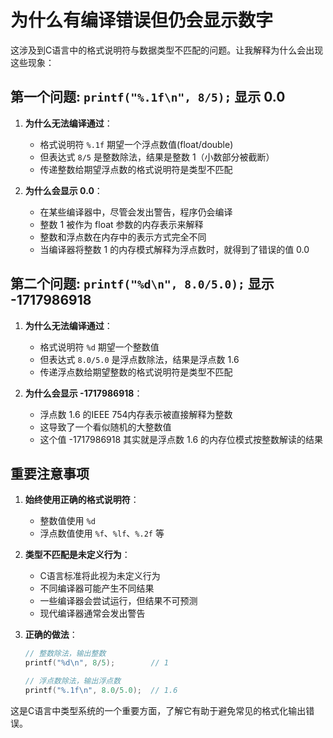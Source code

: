 # 为什么有编译错误但仍会显示数字

这涉及到C语言中的格式说明符与数据类型不匹配的问题。让我解释为什么会出现这些现象：

## 第一个问题: `printf("%.1f\n", 8/5);` 显示 0.0

1. **为什么无法编译通过**：
   - 格式说明符 `%.1f` 期望一个浮点数值(float/double)
   - 但表达式 `8/5` 是整数除法，结果是整数 1（小数部分被截断）
   - 传递整数给期望浮点数的格式说明符是类型不匹配

2. **为什么会显示 0.0**：
   - 在某些编译器中，尽管会发出警告，程序仍会编译
   - 整数 1 被作为 float 参数的内存表示来解释
   - 整数和浮点数在内存中的表示方式完全不同
   - 当编译器将整数 1 的内存模式解释为浮点数时，就得到了错误的值 0.0

## 第二个问题: `printf("%d\n", 8.0/5.0);` 显示 -1717986918

1. **为什么无法编译通过**：
   - 格式说明符 `%d` 期望一个整数值
   - 但表达式 `8.0/5.0` 是浮点数除法，结果是浮点数 1.6
   - 传递浮点数给期望整数的格式说明符是类型不匹配

2. **为什么会显示 -1717986918**：
   - 浮点数 1.6 的IEEE 754内存表示被直接解释为整数
   - 这导致了一个看似随机的大整数值
   - 这个值 -1717986918 其实就是浮点数 1.6 的内存位模式按整数解读的结果

## 重要注意事项

1. **始终使用正确的格式说明符**：
   - 整数值使用 `%d`
   - 浮点数值使用 `%f`、`%lf`、`%.2f` 等

2. **类型不匹配是未定义行为**：
   - C语言标准将此视为未定义行为
   - 不同编译器可能产生不同结果
   - 一些编译器会尝试运行，但结果不可预测
   - 现代编译器通常会发出警告

3. **正确的做法**：
   ```c
   // 整数除法，输出整数
   printf("%d\n", 8/5);        // 1
   
   // 浮点数除法，输出浮点数
   printf("%.1f\n", 8.0/5.0);  // 1.6
   ```

这是C语言中类型系统的一个重要方面，了解它有助于避免常见的格式化输出错误。